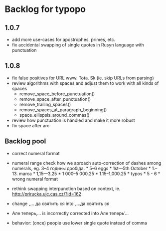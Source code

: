 # Backlog for typopo

## 1.0.7
* add more use-cases for apostrophes, primes, etc.
* fix accidental swapping of single quotes in Rusyn language with punctuation

## 1.0.8
* fix false positives for URL www. Tota. Sk (ie. skip URLs from parsing)
* review algorithms with spaces and adjust them to work with all kinds of spaces
	* remove_space_before_punctuation()
	* remove_space_after_punctuation()
	* remove_trailing_spaces()
	* remove_spaces_at_paragraph_beginning()
	* space_ellispsis_around_commas()
* review how punctuation is handled and make it more robust
* fix space after arc

## Backlog pool
* correct numeral format
* numeral range check how we aproach auto-correction of dashes among numerals, eg. 3–4 годины дообіда.
		* 5–6 eggs
		* 1st—5th October
		* 1.–13. marca
		* 1,15—3,25
		* 1 000–5 000.25
		* 1.15–1,000.25
		* typos
				* 5 - 6
				* wrong numeral format

* rethink swapping interpunction based on context, ie. http://prirucka.ujc.cas.cz/?id=162
* change „… да святить ся into „…да святить ся
* Але теперь‚… is incorrectly corrected into Але теперь’…
* behavior: (once) people use lower single quote instead of comma
